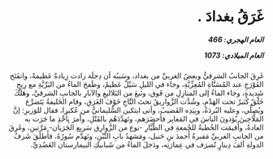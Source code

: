<h1 dir="rtl">غَرَقُ بغدادَ .</h1>

<h5 dir="rtl">العام الهجري:  466

العام الميلادي: 1073

</h5>

<p dir="rtl">غَرِقَ الجانبُ الشرقيُّ وبعضُ الغربيِّ من بغداد، وسَببُه أن دِجلَة زادت زِيادةً عَظيمةً، وانفَتَح القَوْرَجِ عند المُسَنَّاةِ المُعِزِّيَّةِ، وجاء في الليلِ سَيْلٌ عَظيمٌ، وطَفحَ الماءُ من البَرِّيَّةِ مع رِيحٍ شَديدةٍ، وجاء الماءُ إلى المنازِلِ من فَوق، ونَبعَ من البَلاليعِ والآبارِ بالجانبِ الشرقيِّ، وهَلَكَ خَلْقٌ كَثيرٌ تحت الهَدْمِ، وشُدَّت الزَّواريقُ تحتَ التَّاجِ خَوْفَ الغَرَقِ، وقام الخَليفةُ يَتَضرَّع ويُصلِّي، وعليه البُردَةُ، وبِيَدِه القَضيبُ، وأتى ايتكين السُّليمانيُّ من عُكبرا، فقال للوَزيرِ: إنَّ المَلَّاحِينَ يُؤذونَ الناسَ في المَعابِر فأَحضَرَهم، وتَهدَّدَهُم بالقَتْلِ، وأَمرَ بِأَخْذِ ما جَرَت به العادةُ، وأُقيمَت الخُطبةُ للجُمعةِ في الطَّيَّارِ -نوع من الزَّوارِق سَريع الجَرَيان- مَرَّتينِ، وغَرِقَ من الجانبِ الغربيِّ مَقبرةُ أَحمدَ بنِ حَنبل، ومَشهدُ بابِ التِّبْنِ، وتَهدَّم سُورُهُ، فأَطلَقَ شَرفُ الدولةِ ألفَ دِينارٍ تُصرَف في عِمارَتِه، ودَخلَ الماءُ من شَبابيكِ البيمارستان العَضُدِيِّ.</p></br>
